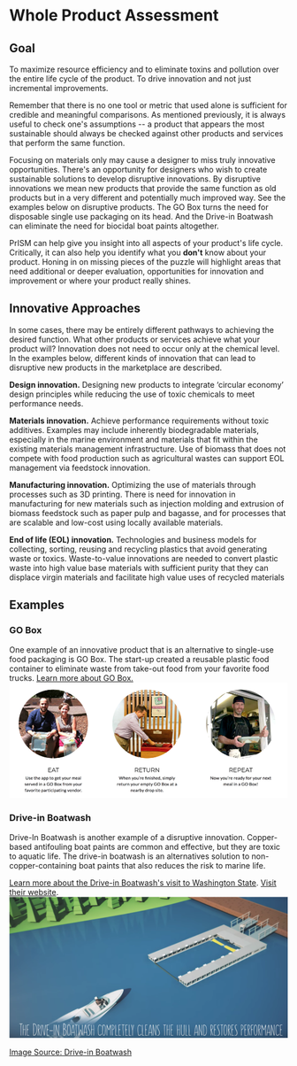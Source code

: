 # Whole Product Assessment

## Goal
To maximize resource efficiency and to eliminate toxins and pollution over the entire life cycle of the product.  To drive innovation and not just incremental improvements.

Remember that there is no one tool or metric that used alone is sufficient for credible and meaningful comparisons. As mentioned previously, it is always useful to check one's assumptions -- a product that appears the most sustainable should always be checked against other products and services that perform the same function. 

Focusing on materials only may cause a designer to miss truly innovative opportunities. There's an opportunity for designers who wish to create sustainable solutions to develop disruptive innovations.  By disruptive innovations we mean new products that provide the same function as old products but in a very different and potentially much improved way.  See the examples below on disruptive products.  The GO Box turns the need for disposable single use packaging on its head.  And the Drive-in Boatwash can eliminate the need for biocidal boat paints altogether. 

PrISM can help give you insight into all aspects of your product's life cycle. Critically, it can also help you identify what you **don't** know about your product. Honing in on missing pieces of the puzzle will highlight areas that need additional or deeper evaluation, opportunities for innovation and improvement or where your product really shines. 

## Innovative Approaches 
In some cases, there may be entirely different pathways to achieving the desired function. What other products or services achieve what your product will? Innovation does not need to occur only at the chemical level. In the examples below, different kinds of innovation that can lead to disruptive new products in the marketplace are described.

**Design innovation.** Designing new products to integrate ‘circular economy’ design principles while reducing the use of toxic chemicals to meet performance needs.

**Materials innovation.** Achieve performance requirements without toxic additives. Examples may include inherently biodegradable materials, especially in the marine environment and materials that fit within the existing materials management infrastructure. Use of biomass that does not compete with food production such as agricultural wastes can support EOL management via feedstock innovation.

**Manufacturing innovation.** Optimizing the use of materials through processes such as 3D printing. There is need for innovation in manufacturing for new materials such as injection molding and extrusion of biomass feedstock such as paper pulp and bagasse, and for processes that are scalable and low-cost using locally available materials.

**End of life (EOL) innovation.** Technologies and business models for collecting, sorting, reusing and recycling plastics that avoid generating waste or toxics. Waste-to-value innovations are needed to convert plastic waste into high value base materials with sufficient purity that they can displace virgin materials and facilitate high value uses of recycled materials

## Examples

### GO Box
One example of an innovative product that is an alternative to single-use food packaging is GO Box. The start-up created a reusable plastic food container to eliminate waste from take-out food from your favorite food trucks. [Learn more about GO Box.]("https://www.goboxpdx.com")
<img src="../assets/6-whole-product/eat-return-repeat.png" alt="Eat, return, repeat! Use the app to get your meal served in a GO Box from your favorite participating vendor. When you're finished, simply return your empty GO Box at a neardy drop site. And now you're ready for your next meal in a GO Box!.">

### Drive-in Boatwash
Drive-In Boatwash is another example of a disruptive innovation. Copper-based antifouling boat paints are common and effective, but they are toxic to aquatic life. The drive-in boatwash is an alternatives solution to non-copper-containing boat paints that also reduces the risk to marine life.

[Learn more about the Drive-in Boatwash's visit to Washington State](https://www.northwestgreenchemistry.org/news/drive-in-boatwash-visits-washington-state). [Visit their website](https://driveinboatwash.com/en/).
<img src="../assets/6-whole-product/drive-in-boat-wash.png" alt="The boatwash is moored in the marina, and boats drive-in for automated bottom-hull cleaning.">

[Image Source: Drive-in Boatwash](http://driveinboatwash.com/en/how-it-works/)